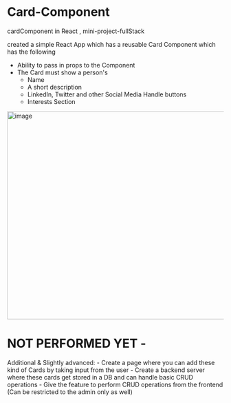 # Card-Component
cardComponent in React , mini-project-fullStack

created a simple React App which has a reusable Card Component which has the following
 - Ability to pass in props to the Component
 - The Card must show a person's
    - Name
    - A short description
    - LinkedIn, Twitter and other Social Media Handle buttons
    - Interests Section
 <img width="637" height="483" alt="image" src="https://github.com/user-attachments/assets/2cd27539-35b4-4d5e-8ab5-26b3df5794c8" />



# NOT PERFORMED YET - 
Additional & Slightly advanced:
    - Create a page where you can add these kind of Cards by taking input from the user
    - Create a backend server where these cards get stored in a DB and can handle basic CRUD operations
    - Give the feature to perform CRUD operations from the frontend (Can be restricted to the admin only as well)

    
